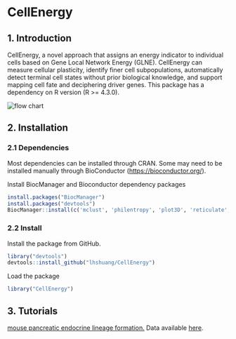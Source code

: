 # CellEnergy

## 1. Introduction

CellEnergy, a novel approach that assigns an energy indicator to individual cells based on Gene Local Network Energy (GLNE). CellEnergy can measure cellular plasticity, identify finer cell subpopulations, automatically detect terminal cell states without prior biological knowledge, and support mapping cell fate and deciphering driver genes. This package has a dependency on R version (R >= 4.3.0). 

![flow chart](https://github.com/lhshuang/CellEnergy/blob/main/flow%20chart.png)


## 2. Installation

### 2.1 Dependencies

Most dependencies can be installed  through CRAN. Some may need to be installed manually through BioConductor (https://bioconductor.org/).

Install BiocManager and Bioconductor dependency packages
```r
install.packages("BiocManager")
install.packages("devtools")
BiocManager::install(c('mclust', 'philentropy', 'plot3D', 'reticulate', 'plyr', 'dplyr', 'ggplot2',"limma","statmod"))
```
### 2.2 Install
Install the package from GitHub.
```r
library("devtools")
devtools::install_github("lhshuang/CellEnergy")
```
Load the package
```r
library("CellEnergy")
```

## 3. Tutorials

 [mouse pancreatic endocrine lineage formation.](https://github.com/lhshuang/CellEnergy/tree/main/inst/Tutorials) Data available [here](https://github.com/lhshuang/CellEnergy/tree/main/inst/extdata/input).
